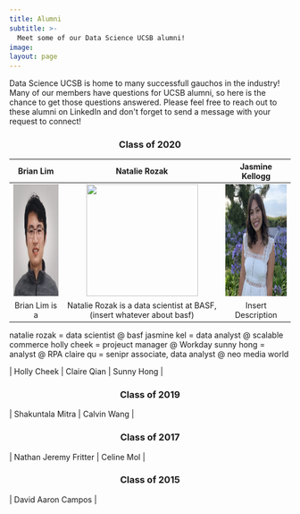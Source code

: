 ```yaml
---
title: Alumni
subtitle: >-
  Meet some of our Data Science UCSB alumni!
image:
layout: page
---
```


Data Science UCSB is home to many successfull gauchos in the industry! Many of our members have questions for UCSB alumni, so here is the chance to get those questions answered. Please feel free to reach out to these alumni on LinkedIn and don't forget to send a message with your request to connect!

<title> Featured Alumni</title>

<center><h3> Class of 2020 </h3></center>


|   Brian Lim   |  Natalie Rozak | Jasmine Kellogg |
|   :------:    |  :----------:  |  :----------:   |
| <img src="/images/alumnipics/BrianLim.jpg" width="200" height="200">  | <img src="/images/NatalieRozak.jpg" width="200" height="200">  | <img src="/images/alumnipics/jasminekellogg.jpg" width="200" height="200">  |
| Brian Lim is a  | Natalie Rozak is a data scientist at BASF, (insert whatever about basf) | Insert Description |


natalie rozak = data scientist @ basf
jasmine kel = data analyst @ scalable commerce
holly cheek = projeuct manager @ Workday
sunny hong = analyst @ RPA
claire qu = senipr associate, data analyst @ neo media world

| Holly Cheek | Claire Qian | Sunny Hong |

<center><h3> Class of 2019 </h3></center>
| Shakuntala Mitra | Calvin Wang | 

<center><h3> Class of 2017 </h3></center>
| Nathan Jeremy Fritter | Celine Mol |

<center><h3> Class of 2015 </h3></center>
| David Aaron Campos |